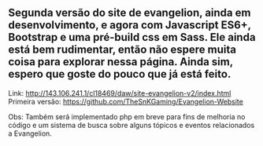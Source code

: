 Segunda versão do site de evangelion, ainda em desenvolvimento, e agora com Javascript ES6+, Bootstrap e uma pré-build css em Sass.
Ele ainda está bem rudimentar, então não espere muita coisa para explorar nessa página. 
Ainda sim, espero que goste do pouco que já está feito.
--
Link: http://143.106.241.1/cl18469/daw/site-evangelion-v2/index.html
Primeira versão: https://github.com/TheSnKGaming/Evangelion-Website

Obs: 
Também será implementado php em breve para fins de melhoria no código e um sistema de busca sobre alguns tópicos e eventos relacionados
a Evangelion.
